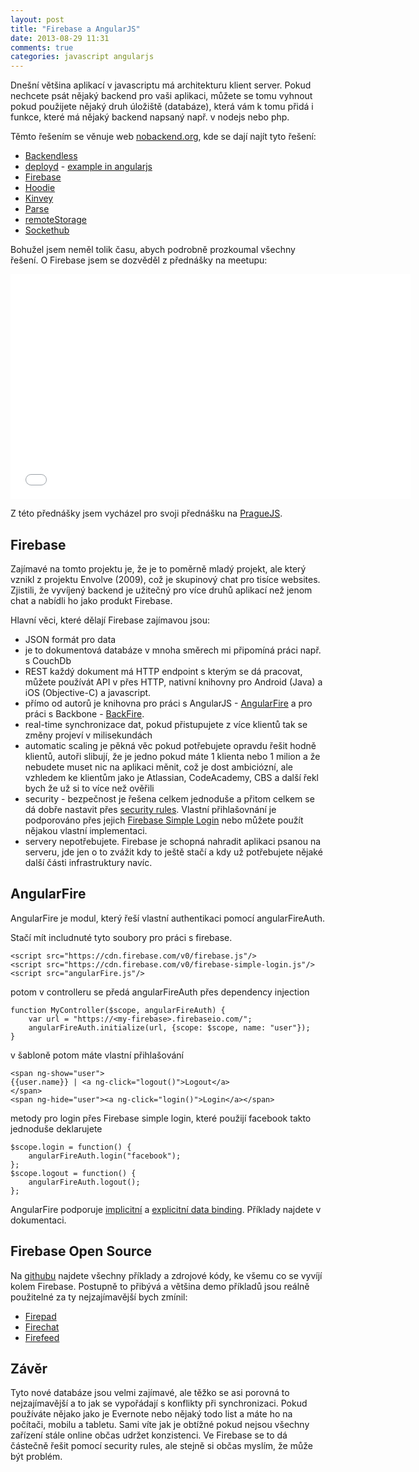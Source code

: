 ```yaml
---
layout: post
title: "Firebase a AngularJS"
date: 2013-08-29 11:31
comments: true
categories: javascript angularjs
---
```


Dnešní většina aplikací v javascriptu má architekturu klient server. Pokud nechcete psát nějaký backend pro vaši aplikaci, můžete se tomu vyhnout pokud použijete nějaký druh úložiště (databáze), která vám k tomu přidá i funkce, které má nějaký backend napsaný např. v nodejs nebo php.

<!--more-->

Těmto řešením se věnuje web [nobackend.org](http://nobackend.org/solutions.html), kde se dají najít tyto řešení:

   * [Backendless](https://backendless.com/)
   * [deployd](http://deployd.com/) -  [example in angularjs](http://docs.deployd.com/docs/collections/examples/a-simple-todo-app-with-angular.md) 
   * [Firebase](http://www.firebase.com)
   * [Hoodie](http://hood.ie/)
   * [Kinvey](http://www.kinvey.com/)
   * [Parse](https://parse.com/)
   * [remoteStorage](http://remotestorage.io/)
   * [Sockethub](http://sockethub.org/)

Bohužel jsem neměl tolik času, abych podrobně prozkoumal všechny řešení. O Firebase jsem se dozvěděl z přednášky na meetupu:

<iframe width="640" height="360" src="//www.youtube.com/embed/C7ZI7z7qnHU?rel=0" frameborder="0" allowfullscreen></iframe>

Z této přednášky jsem vycházel pro svoji přednášku na [PragueJS](http://www.praguejs.cz).

## Firebase

Zajímavé na tomto projektu je, že je to poměrně mladý projekt, ale který vznikl z projektu Envolve (2009), což je skupinový chat pro tisíce websites. Zjistili, že vyvíjený backend je užitečný pro více druhů aplikací než jenom chat a nabídli ho jako produkt Firebase. 

Hlavní věci, které dělají Firebase zajímavou jsou:
- JSON formát pro data
- je to dokumentová databáze v mnoha směrech mi připomíná práci např. s CouchDb
- REST každý dokument má HTTP endpoint s kterým se dá pracovat, můžete používát API v přes HTTP, nativní knihovny pro Android (Java) a iOS (Objective-C) a javascript.
- přímo od autorů je knihovna pro práci s AngularJS - [AngularFire](http://angularfire.com/) a pro práci s Backbone - [BackFire](https://github.com/firebase/backfire).
- real-time synchronizace dat, pokud přistupujete z více klientů tak se změny projeví v milisekundách
- automatic scaling je pěkná věc pokud potřebujete opravdu řešit hodně klientů, autoři slibují, že je jedno pokud máte 1 klienta nebo 1 milion a že nebudete muset nic na aplikaci měnit, což je dost ambiciózní, ale vzhledem ke klientům jako je Atlassian, CodeAcademy, CBS a další řekl bych že už si to více než ověřili
- security - bezpečnost je řešena celkem jednoduše a přitom celkem se dá dobře nastavit přes [security rules](https://www.firebase.com/docs/security/security-rules.html). Vlastní přihlašovnání je podporováno přes jejich [Firebase Simple Login](https://www.firebase.com/docs/security/authentication.html) nebo můžete použít nějakou vlastní implementaci.
- servery nepotřebujete. Firebase je schopná nahradit aplikaci psanou na serveru, jde jen o to zvážit kdy to ještě stačí a kdy už potřebujete nějaké další části infrastruktury navíc.

## AngularFire

AngularFire je modul, který řeší vlastní authentikaci pomocí angularFireAuth.

Stačí mít includnuté tyto soubory pro práci s firebase.

    <script src="https://cdn.firebase.com/v0/firebase.js"/>
    <script src="https://cdn.firebase.com/v0/firebase-simple-login.js"/>
    <script src="angularFire.js"/>


potom v controlleru se předá angularFireAuth přes dependency injection

    function MyController($scope, angularFireAuth) {
        var url = "https://<my-firebase>.firebaseio.com/";
        angularFireAuth.initialize(url, {scope: $scope, name: "user"});
    }

v šabloně potom máte vlastní přihlašování

    <span ng-show="user">
    {{user.name}} | <a ng-click="logout()">Logout</a>
    </span>
    <span ng-hide="user"><a ng-click="login()">Login</a></span>


metody pro login přes Firebase simple login, které použijí facebook takto jednoduše deklarujete

    $scope.login = function() {
        angularFireAuth.login("facebook");
    };
    $scope.logout = function() {
        angularFireAuth.logout();
    };

AngularFire podporuje [implicitní](http://angularfire.com/documentation.html#implicit) a [explicitní data binding](http://angularfire.com/documentation.html#explicit). Příklady najdete v dokumentaci.

## Firebase Open Source

Na [githubu](http://firebase.github.io/) najdete všechny příklady a zdrojové kódy, ke všemu co se vyvíjí kolem Firebase. Postupně to přibývá a většina demo příkladů jsou reálně použitelné za ty nejzajímavější bych zmínil:

- [Firepad](http://www.firepad.io/)
- [Firechat](http://firebase.github.io/firechat/)
- [Firefeed](http://firefeed.io/)

## Závěr 

Tyto nové databáze jsou velmi zajímavé, ale těžko se asi porovná to nejzajímavější a to jak se vypořádají s konflikty při synchronizaci. Pokud používáte nějako jako je Evernote nebo nějaký todo list a máte ho na počítači, mobilu a tabletu. Sami víte jak je obtížné pokud nejsou všechny zařízení stále online občas udržet konzistenci. Ve Firebase se to dá částečně řešit pomocí security rules, ale stejně si občas myslím, že může být problém.

